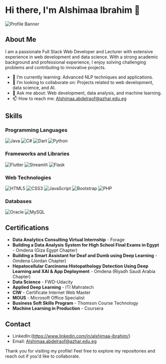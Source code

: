 # Hi there, I'm Alshimaa Ibrahim 👋

![Profile Banner](https://via.placeholder.com/800x200.png?text=Welcome+to+My+GitHub+Profile)

## About Me
I am a passionate Full Stack Web Developer and Lecturer with extensive experience in web development and data science. With a strong academic background and professional experience, I enjoy solving challenging problems and contributing to innovative projects.

- 🌱 I’m currently learning: Advanced NLP techniques and applications.
- 👯 I’m looking to collaborate on: Projects related to web development, data science, and AI.
- 💬 Ask me about: Web development, data analysis, and machine learning.
- 📫 How to reach me: Alshimaa.abdelraof@azhar.edu.eg

## Skills

### Programming Languages
![Java](https://img.shields.io/badge/-Java-007396?style=flat-square&logo=java&logoColor=white)
![C#](https://img.shields.io/badge/-C%23-239120?style=flat-square&logo=c-sharp&logoColor=white)
![Dart](https://img.shields.io/badge/-Dart-0175C2?style=flat-square&logo=dart&logoColor=white)
![Python](https://img.shields.io/badge/-Python-3776AB?style=flat-square&logo=python&logoColor=white)

### Frameworks and Libraries
![Flutter](https://img.shields.io/badge/-Flutter-02569B?style=flat-square&logo=flutter&logoColor=white)
![Streamlit](https://img.shields.io/badge/-Streamlit-FF4B4B?style=flat-square&logo=streamlit&logoColor=white)
![Flask](https://img.shields.io/badge/-Flask-000000?style=flat-square&logo=flask&logoColor=white)

### Web Technologies
![HTML5](https://img.shields.io/badge/-HTML5-E34F26?style=flat-square&logo=html5&logoColor=white)
![CSS3](https://img.shields.io/badge/-CSS3-1572B6?style=flat-square&logo=css3&logoColor=white)
![JavaScript](https://img.shields.io/badge/-JavaScript-F7DF1E?style=flat-square&logo=javascript&logoColor=black)
![Bootstrap](https://img.shields.io/badge/-Bootstrap-563D7C?style=flat-square&logo=bootstrap&logoColor=white)
![PHP](https://img.shields.io/badge/-PHP-777BB4?style=flat-square&logo=php&logoColor=white)

### Databases
![Oracle](https://img.shields.io/badge/-Oracle-F80000?style=flat-square&logo=oracle&logoColor=white)
![MySQL](https://img.shields.io/badge/-MySQL-4479A1?style=flat-square&logo=mysql&logoColor=white)

## Certifications

- **Data Analytics Consulting Virtual Internship** - Forage
- **Building a Data Analysis System for High School Final Exams in Egypt** - Omdena (Giza Egypt Chapter)
- **Building a Smart Assistant for Deaf and Dumb using Deep Learning** - Omdena (Jordan Chapter)
- **Hepatocellular Carcinoma Histopathology Detection Using Deep Learning and XAI & App Deployment** - Omdena (Riyadh Saudi Arabia Chapter)
- **Data Science** - FWD-Udacity
- **Applied Deep Learning** - ITI Mahratech
- **CIW** - Certificate Internet Web Master
- **MOUS** - Microsoft Office Specialist
- **Business Soft Skills Program** - Thomson Course Technology
- **Machine Learning in Production** - Coursera

## Contact

- LinkedIn:(https://www.linkedin.com/in/alshimaa-ibrahim/)
- Email: Alshimaa.abdelraof@azhar.edu.eg

Thank you for visiting my profile! Feel free to explore my repositories and reach out if you'd like to collaborate.

